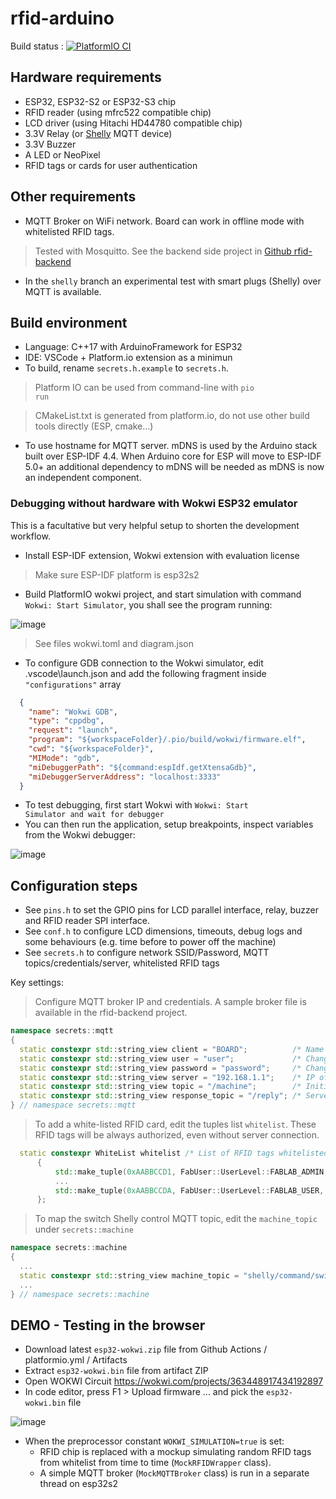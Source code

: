 # rfid-arduino

Build status : [![PlatformIO CI](https://github.com/fablab-bergamo/rfid-arduino/actions/workflows/platformio.yml/badge.svg)](https://github.com/fablab-bergamo/rfid-arduino/actions/workflows/platformio.yml)

## Hardware requirements

- ESP32, ESP32-S2 or ESP32-S3 chip
- RFID reader (using mfrc522 compatible chip)
- LCD driver (using Hitachi HD44780 compatible chip)
- 3.3V Relay (or [Shelly](https://www.shellyitalia.com/shelly-plus-1-mini-gen3/) MQTT device)
- 3.3V Buzzer
- A LED or NeoPixel
- RFID tags or cards for user authentication

## Other requirements

- MQTT Broker on WiFi network. Board can work in offline mode with whitelisted RFID tags.

> Tested with Mosquitto. See the backend side project in [Github rfid-backend](https://github.com/fablab-bergamo/rfid-backend)

- In the <code>shelly</code> branch an experimental test with smart plugs (Shelly) over MQTT is available.

## Build environment

- Language: C++17 with ArduinoFramework for ESP32
- IDE: VSCode + Platform.io extension as a minimun
- To build, rename <code>secrets.h.example</code> to <code>secrets.h</code>.

> Platform IO can be used from command-line with <code>pio run</code>

> CMakeList.txt is generated from platform.io, do not use other build tools directly (ESP, cmake...)

- To use hostname for MQTT server. mDNS is used by the Arduino stack built over ESP-IDF 4.4. When Arduino core for ESP will move to ESP-IDF 5.0+ an additional dependency to mDNS will be needed as mDNS is now an independent component.

### Debugging without hardware with Wokwi ESP32 emulator

This is a facultative but very helpful setup to shorten the development workflow.

- Install ESP-IDF extension, Wokwi extension with evaluation license

> Make sure ESP-IDF platform is esp32s2

- Build PlatformIO wokwi project, and start simulation with command <code>Wokwi: Start Simulator</code>, you shall see the program running:

![image](https://github.com/fablab-bergamo/rfid-arduino/assets/6236243/dfdf33e3-74ac-4246-9c92-4631e0009034)

> See files wokwi.toml and diagram.json

- To configure GDB connection to the Wokwi simulator, edit .vscode\launch.json and add the following fragment inside <code>"configurations"</code> array

```json
  {
    "name": "Wokwi GDB",
    "type": "cppdbg",
    "request": "launch",
    "program": "${workspaceFolder}/.pio/build/wokwi/firmware.elf",
    "cwd": "${workspaceFolder}",
    "MIMode": "gdb",
    "miDebuggerPath": "${command:espIdf.getXtensaGdb}",
    "miDebuggerServerAddress": "localhost:3333"
  }
```

- To test debugging, first start Wokwi with <code>Wokwi: Start Simulator and wait for debugger</code>
- You can then run the application, setup breakpoints, inspect variables from the Wokwi debugger:

![image](https://github.com/fablab-bergamo/rfid-arduino/assets/6236243/55f926b5-eec8-49d9-b217-628e07f7e3b8)

## Configuration steps

- See <code>pins.h</code> to set the GPIO pins for LCD parallel interface, relay, buzzer and RFID reader SPI interface.
- See <code>conf.h</code> to configure LCD dimensions, timeouts, debug logs and some behaviours (e.g. time before to power off the machine)
- See <code>secrets.h</code> to configure network SSID/Password, MQTT topics/credentials/server, whitelisted RFID tags

Key settings:

> Configure MQTT broker IP and credentials. A sample broker file is available in the rfid-backend project.

```c++
namespace secrets::mqtt
{
  static constexpr std::string_view client = "BOARD";          /* Name of with MQTT client */
  static constexpr std::string_view user = "user";             /* Change with MQTT user */
  static constexpr std::string_view password = "password";     /* Change with MQTT password */
  static constexpr std::string_view server = "192.168.1.1";    /* IP of MQTT broker*/
  static constexpr std::string_view topic = "/machine";        /* Initial part of the topic, machine ID will be added */
  static constexpr std::string_view response_topic = "/reply"; /* Server reply (sub-topic of the full machine topic) */
} // namespace secrets::mqtt
```

> To add a white-listed RFID card, edit the tuples list <code>whitelist</code>. These RFID tags will be always authorized, even without server connection.

```c++
  static constexpr WhiteList whitelist /* List of RFID tags whitelisted, regardless of connection */
      {
          std::make_tuple(0xAABBCCD1, FabUser::UserLevel::FABLAB_ADMIN, "ABCDEFG"),
          ...
          std::make_tuple(0xAABBCCDA, FabUser::UserLevel::FABLAB_USER, "USER1")
      };
```

> To map the switch Shelly control MQTT topic, edit the <code>machine_topic</code> under <code>secrets::machine</code>

```c++
namespace secrets::machine
{
  ...
  static constexpr std::string_view machine_topic = "shelly/command/switch:0";
  ...
} // namespace secrets::machine
```

## DEMO - Testing in the browser

- Download latest <code>esp32-wokwi.zip</code> file from Github Actions / platformio.yml / Artifacts
- Extract <code>esp32-wokwi.bin</code> file from artifact ZIP
- Open WOKWI Circuit https://wokwi.com/projects/363448917434192897
- In code editor, press F1 > Upload firmware ... and pick the <code>esp32-wokwi.bin</code> file

![image](https://github.com/fablab-bergamo/rfid-arduino/assets/6236243/5c41092e-f8bf-451a-95ec-8dc6d7e07824)

- When the preprocessor constant <code>WOKWI_SIMULATION=true</code> is set:
  - RFID chip is replaced with a mockup simulating random RFID tags from whitelist from time to time (<code>MockRFIDWrapper</code> class).
  - A simple MQTT broker (<code>MockMQTTBroker</code> class) is run in a separate thread on esp32s2
